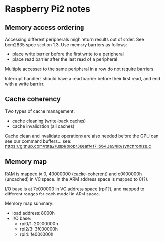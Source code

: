 Raspberry Pi2 notes
===================

Memory access ordering
----------------------
Accessing different peripherals migh return results out of order. See bcm2835
spec section 1.3. Use memory barriers as follows:
 - place write barrier before the first write to a peripheral
 - place read barrier after the last read of a peripheral

Multiple accesses to the same peripheral in a row do not require barriers.

Interrupt handlers should have a read barrier before their first read, and end
with a write barrier.

Cache coherency
---------------
Two types of cache management:
 - cache cleaning (write-back caches)
 - cache invalidation (all caches)

Cache clean and invalidate operations are also needed before the GPU can see our
command buffers... see:
https://github.com/rsta2/uspi/blob/38eaff4f715643a9/lib/synchronize.c

Memory map
----------
RAM is mapped to 0, 40000000 (cache-coherent) and c0000000h (uncached) in VC
space. In the ARM address space is mapped to 0(?).

I/O base is at 7e000000 in VC address space (rpi1?), and mapped to different
ranges for each model in ARM space.

Memory map summary:
 - load address: 8000h
 - I/O base:
   * rpi0/1: 20000000h
   * rpi2/3: 3f000000h
   * rpi4:   fe000000h
